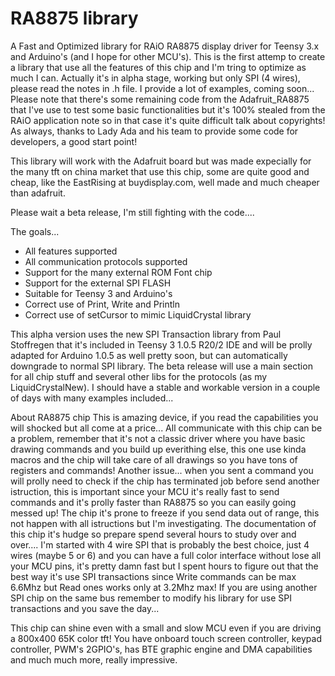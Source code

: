 RA8875 library
==============

A Fast and Optimized library for RAiO RA8875 display driver for Teensy 3.x and Arduino's (and I hope for other MCU's).
This is the first attemp to create a library that use all the features of this chip and I'm tring to optimize as much I can.
Actually it's in alpha stage, working but only SPI (4 wires), please read the notes in .h file.
I provide a lot of examples, coming soon...
Please note that there's some remaining code from the Adafruit_RA8875 that I've use to test some basic functionalities but it's 100%
stealed from the RAiO application note so in that case it's quite difficult talk about copyrights!
As always, thanks to Lady Ada and his team to provide some code for developers, a good start point!

This library will work with the Adafruit board but was made expecially for the many tft on china market that use this chip, some are quite good and cheap, like
the EastRising at buydisplay.com, well made and much cheaper than adafruit.

Please wait a beta release, I'm still fighting with the code....

  The goals...
  
  - All features supported
  - All communication protocols supported
  - Support for the many external ROM Font chip
  - Support for the external SPI FLASH
  - Suitable for Teensy 3 and Arduino's
  - Correct use of Print, Write and Println
  - Correct use of setCursor to mimic LiquidCrystal library

This alpha version uses the new SPI Transaction library from Paul Stoffregen that it's included in Teensy 3 1.0.5 R20/2 IDE and will be prolly adapted for Arduino 1.0.5 as well pretty soon, but can automatically downgrade to normal SPI library.
The beta release will use a main section for all chip stuff and several other libs for the protocols (as my LiquidCrystalNew).
I should have a stable and workable version in a couple of days with many examples included...


About RA8875 chip
This is amazing device, if you read the capabilities you will shocked but all come at a price...
All communicate with this chip can be a problem, remember that it's not a classic driver where you have basic drawing commands and you build up everithing else, this one use kinda macros and the chip will take care of all drawings so you have tons of registers and commands! 
Another issue... when you sent a command you will prolly need to check if the chip has terminated job before send another istruction, this is important since your MCU it's really fast to send commands and it's prolly faster than RA8875 so you can easily going messed up! 
The chip it's prone to freeze if you send data out of range, this not happen with all istructions but I'm investigating.
The documentation of this chip it's hudge so prepare spend several hours to study over and over....
I'm started with 4 wire SPI that is probably the best choice, just 4 wires (maybe 5 or 6) and you can have a full color interface without lose all your MCU pins, it's pretty damn fast but I spent hours to figure out that the best way it's use SPI transactions since Write commands can be max 6.6Mhz but Read ones works only at 3.2Mhz max! If you are using another SPI chip on the same bus remember to modify his library for use SPI transactions and you save the day...

This chip can shine even with a small and slow MCU even if you are driving a 800x400 65K color tft!
You have onboard touch screen controller, keypad controller, PWM's 2GPIO's, has BTE graphic engine and DMA capabilities and much much more, really impressive.

